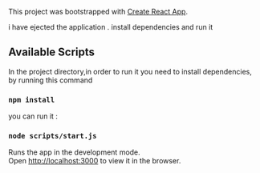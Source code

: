 This project was bootstrapped with [Create React App](https://github.com/facebook/create-react-app).

i have ejected the application . install  dependencies and run it 

## Available Scripts

In the project directory,in order to run it you need to install dependencies, by running this command 

### `npm install`

  you can run it :

### `node scripts/start.js`

Runs the app in the development mode.<br />
Open [http://localhost:3000](http://localhost:3000) to view it in the browser.
